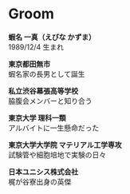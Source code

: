 # Groom

**蝦名 一真（えびな かずま）**  
1989/12/4 生まれ

**東京都田無市**  
蝦名家の長男として誕生

**私立渋谷幕張高等学校**  
脇腹会メンバーと知り合う

**東京大学 理科一類**  
アルバイトに一生懸命だった

**東京大学大学院 マテリアル工学専攻**  
試験管や細胞培地で実験の日々

**日本ユニシス株式会社**  
梶が谷寮出身の英傑
